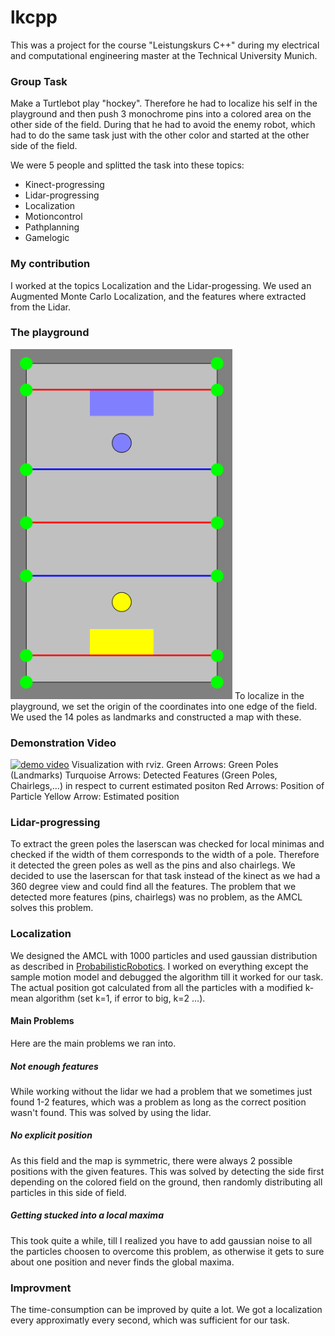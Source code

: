 lkcpp
=======

This was a project for the course "Leistungskurs C++" during my electrical and computational engineering master at the Technical University Munich.

### Group Task
Make a Turtlebot play "hockey". Therefore he had to localize his self in the playground and then push 3 monochrome pins into a colored area on the other side of the field. During that he had to avoid the enemy robot, which had to do the same task just with the other color and started at the other side of the field.

We were 5 people and splitted the task into these topics:
* Kinect-progressing
* Lidar-progressing
* Localization
* Motioncontrol
* Pathplanning
* Gamelogic

### My contribution
I worked at the topics Localization and the Lidar-progessing.
We used an Augmented Monte Carlo Localization, and the features where extracted from the Lidar.

### The playground
![playground](./pictures/playground.PNG)
To localize in the playground, we set the origin of the coordinates into one edge of the field. We used the 14 poles as landmarks and constructed a map with these.

### Demonstration Video
[![demo video](https://img.youtube.com/vi/cGywEwyuMyQ/0.jpg)](http://www.youtube.com/watch?v=cGywEwyuMyQ)
Visualization with rviz. 
Green Arrows: Green Poles (Landmarks)
Turquoise Arrows: Detected Features (Green Poles, Chairlegs,...) in respect to current estimated positon
Red Arrows: Position of Particle
Yellow Arrow: Estimated position

### Lidar-progressing
To extract the green poles the laserscan was checked for local minimas and checked if the width of them corresponds to the width of a pole. Therefore it detected the green poles as well as the pins and also chairlegs. We decided to use the laserscan for that task instead of the kinect as we had a 360 degree view and could find all the features. The problem that we detected more features (pins, chairlegs) was no problem, as the AMCL solves this problem.

### Localization
We designed the AMCL with 1000 particles and used gaussian distribution as described in [ProbabilisticRobotics](https://docs.ufpr.br/~danielsantos/ProbabilisticRobotics.pdf). I worked on everything except the sample motion model and debugged the algorithm till it worked for our task. The actual position got calculated from all the particles with a modified k-mean algorithm (set k=1, if error to big, k=2 ...). 

#### Main Problems
Here are the main problems we ran into.

##### Not enough features
While working without the lidar we had a problem that we sometimes just found 1-2 features, which was a problem as long as the correct position wasn't found. This was solved by using the lidar.

##### No explicit position
As this field and the map is symmetric, there were always 2 possible positions with the given features. This was solved by detecting the side first depending on the colored field on the ground, then randomly distributing all particles in this side of field.

##### Getting stucked into a local maxima
This took quite a while, till I realized you have to add gaussian noise to all the particles choosen to overcome this problem, as otherwise it gets to sure about one position and never finds the global maxima.

### Improvment
The time-consumption can be improved by quite a lot. We got a localization every approximatly every second, which was sufficient for our task.
